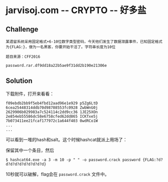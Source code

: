 # jarvisoj.com -- CRYPTO -- 好多盐

## Challenge

```
某遗留系统采用固定格式+6-10位数字类型密码，今天他们发生了数据泄露事件，已知固定格式为{FLAG:}，做为一名黑客，你要开始干活了。字符串长度为10位

题目来源：CFF2016

password.rar.df9dd18a22b5ae9f31dd2b190e21306e
```

## Solution

下载附件，打开来看看：

```
f09ebdb2bb9f5eb4fbd12aad96e1e929 p5Zg6LtD
6cea25448314ddb70d98708553fc0928 ZwbWnG0j
2629906b029983a7c524114c2dd9cc36 1JE25XOn
2e854eb55586dc58e6758cfed62dd865 ICKTxe5j
7b073411ee21fcaf177972c1a644f403 0wdRCo1W
...
...
```

可以看到一堆的hash和salt。这个时候hashcat就派上用场了：

保留其中一个条目，然后

```
$ hashcat64.exe -a 3 -m 10 -p " " -o password.crack password {FLAG:?d?d?d?d?d?d?d?d?d?d}
```

10秒就可以破解，flag会在 `password.crack` 文件中。

